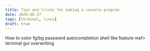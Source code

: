 ```yaml
---
title: Tips and tricks for making a console program
date: 2020-06-27
tags: [terminal, linux]
draft: true
---
```


How to color fg/bg
password
autocompletion
shell like feature msf>
terminal gui
overwriting
